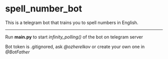 # spell_number_bot
This is a telegram bot that trains you to spell numbers in English.
***
Run **main.py** to start *infinity_polling()* of the bot on telegram server

Bot token is .gitignored, ask *@ozherelkov* or create your own one in *@BotFather*
